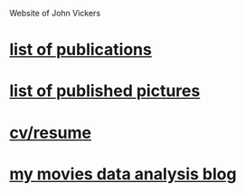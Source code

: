 Website of John Vickers

# [list of publications](pages/publications.md)
# [list of published pictures](pages/figures.md)
# [cv/resume](assets/site/cv.pdf)

# [my movies data analysis blog](https://www.poptcorn.github.io)
